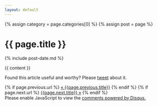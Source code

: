 ```yaml
---
layout: default
---
```


{% assign category = page.categories[0] %}
{% assign post = page %}

<div class="post">
  <h1 class="post-title">{{ page.title }}</h1>
  {% include post-date.md %}

  {{ content }}

  <div class="tweet">
    <p>
      Found this article useful and worthy? Please <a rel="me" href="https://twitter.com/intent/tweet?url={{ site.url }}{{ page.url }}&text={{ page.title | uri_escape}}" onclick="window.open(this.href);return false;">tweet</a> about it.
    </p>
  </div>
</div>

<div class="pagination">
  {% if page.previous.url %}
    <a class="pagination-item older" href="{{page.previous.url}}">&laquo; {{page.previous.title}}</a>
  {% endif %}
  {% if page.next.url %}
    <a class="pagination-item newer" href="{{page.next.url}}">{{page.next.title}} &raquo;</a>
  {% endif %}
</div>

<div id="disqus_thread"></div>
<script>
(function() { // DON'T EDIT BELOW THIS LINE
var d = document, s = d.createElement('script');
s.src = 'https://unixslayer.disqus.com/embed.js';
s.setAttribute('data-timestamp', +new Date());
(d.head || d.body).appendChild(s);
})();
</script>
<noscript>Please enable JavaScript to view the <a href="https://disqus.com/?ref_noscript">comments powered by Disqus.</a></noscript>
